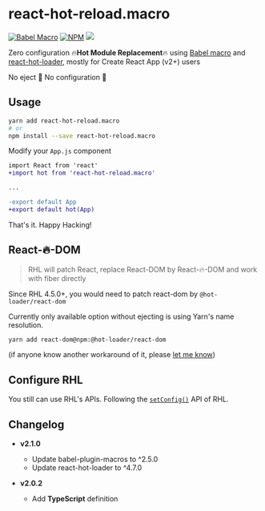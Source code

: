 # react-hot-reload.macro

[![Babel Macro](https://img.shields.io/badge/babel--macro-%F0%9F%8E%A3-f5da55.svg)](https://github.com/kentcdodds/babel-plugin-macros) [![NPM](https://img.shields.io/npm/v/react-hot-reload.macro.svg)](https://www.npmjs.com/package/react-hot-reload.macro) ![](https://img.shields.io/github/license/cometkim/react-hot-reload.macro.svg)

Zero configuration :fire:**Hot Module Replacement**:fire: using [Babel macro](https://github.com/kentcdodds/babel-plugin-macros)
and [react-hot-loader](https://github.com/gaearon/react-hot-loader), mostly for Create React App (v2+) users

No eject :tada: No configuration :tada:

## Usage

```bash
yarn add react-hot-reload.macro
# or
npm install --save react-hot-reload.macro
```

Modify your `App.js` component

```diff
import React from 'react'
+import hot from 'react-hot-reload.macro'

...

-export default App
+export default hot(App)
```

That's it. Happy Hacking!

## React-:fire:-DOM

> RHL will patch React, replace React-DOM by React-🔥-DOM and work with fiber directly

Since RHL 4.5.0+, you would need to patch react-dom by `@hot-loader/react-dom`

Currently only available option without ejecting is using Yarn's name resolution.

```bash
yarn add react-dom@npm:@hot-loader/react-dom
```

(if anyone know another workaround of it, please [let me know](https://github.com/cometkim/react-hot-reload.macro/issues/new))

## Configure RHL

You still can use RHL's APIs. Following the [`setConfig()`](https://github.com/gaearon/react-hot-loader#setconfigconfig) API of RHL.

## Changelog

- **v2.1.0**
  - Update babel-plugin-macros to ^2.5.0
  - Update react-hot-loader to ^4.7.0

- **v2.0.2**
  - Add **TypeScript** definition
